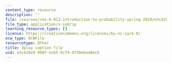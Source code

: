```yaml
---
content_type: resource
description: ''
file: /courses/res-6-012-introduction-to-probability-spring-2018/e3c428e9908fecb50cf44f39e6aa8ec6_zM39sZL9oGE.srt
file_type: application/x-subrip
learning_resource_types: []
license: https://creativecommons.org/licenses/by-nc-sa/4.0/
ocw_type: OCWFile
resourcetype: Other
title: 3play caption file
uid: e3c428e9-908f-ecb5-0cf4-4f39e6aa8ec6
---
```

